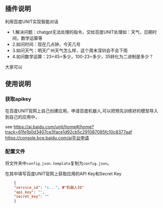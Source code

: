 ## 插件说明

利用百度UNIT实现智能对话

- 1.解决问题：chatgpt无法处理的指令，交给百度UNIT处理如：天气，日期时间，数学运算等
- 2.如问时间：现在几点钟，今天几号
- 3.如问天气：明天广州天气怎么样，这个周末深圳会不会下雨
- 4.如问数学运算：23+45=多少，100-23=多少，35转化为二进制是多少？

大家可以

## 使用说明

### 获取apikey

在百度UNIT官网上自己创建应用，申请百度机器人,可以把预先训练好的模型导入到自己的应用中，

see https://ai.baidu.com/unit/home#/home?track=61fe1b0d3407ce3face1d92cb5c291087095fc10c8377aaf https://console.bce.baidu.com/ai平台申请

### 配置文件

将文件夹中`config.json.template`复制为`config.json`。

在其中填写百度UNIT官网上获取应用的API Key和Secret Key

``` json
    {
    "service_id": "s...", #"机器人ID"
    "api_key": "", 
    "secret_key": ""
    }
```